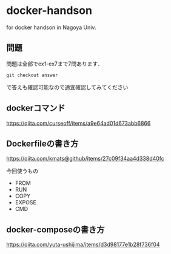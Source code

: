 # docker-handson
for docker handson in Nagoya Univ.

## 問題
問題は全部でex1-ex7まで7問あります．
```
git checkout answer
```
で答えも確認可能なので適宜確認してみてください

## dockerコマンド

https://qiita.com/curseoff/items/a9e64ad01d673abb6866

## Dockerfileの書き方

https://qiita.com/kmats@github/items/27c09f34aa4d338d40fc

今回使うもの
- FROM
- RUN
- COPY
- EXPOSE
- CMD

## docker-composeの書き方

https://qiita.com/yuta-ushijima/items/d3d98177e1b28f736f04
